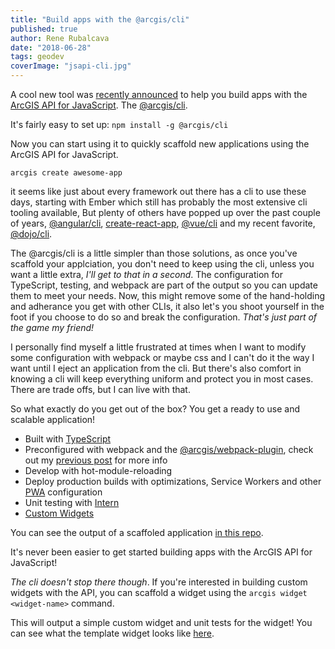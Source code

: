 ```yaml
---
title: "Build apps with the @arcgis/cli"
published: true
author: Rene Rubalcava
date: "2018-06-28"
tags: geodev
coverImage: "jsapi-cli.jpg"
---
```


A cool new tool was [recently announced](https://www.esri.com/arcgis-blog/products/js-api-arcgis/mapping/introducing-a-cli-for-the-arcgis-api-for-javascript/) to help you build apps with the [ArcGIS API for JavaScript](https://developers.arcgis.com/javascript/). The [@arcgis/cli](https://github.com/esri/arcgis-js-cli).

It's fairly easy to set up: `npm install -g @arcgis/cli`

Now you can start using it to quickly scaffold new applications using the ArcGIS API for JavaScript.

```
arcgis create awesome-app
```

it seems like just about every framework out there has a cli to use these days, starting with Ember which still has probably the most extensive cli tooling available, But plenty of others have popped up over the past couple of years, [@angular/cli](https://cli.angular.io/), [create-react-app](https://github.com/facebook/create-react-app), [@vue/cli](https://github.com/vuejs/vue-cli) and my recent favorite, [@dojo/cli](https://github.com/dojo/cli).

The @arcgis/cli is a little simpler than those solutions, as once you've scaffold your applciation, you don't need to keep using the cli, unless you want a little extra, _I'll get to that in a second_. The configuration for TypeScript, testing, and webpack are part of the output so you can update them to meet your needs. Now, this might remove some of the hand-holding and adherance you get with other CLIs, it also let's you shoot yourself in the foot if you choose to do so and break the configuration. _That's just part of the game my friend!_

I personally find myself a little frustrated at times when I want to modify some configuration with webpack or maybe css and I can't do it the way I want until I eject an application from the cli. But there's also comfort in knowing a cli will keep everything uniform and protect you in most cases. There are trade offs, but I can live with that.

So what exactly do you get out of the box? You get a ready to use and scalable application!

- Built with [TypeScript](http://www.typescriptlang.org/)
- Preconfigured with webpack and the [@arcgis/webpack-plugin](https://github.com/esri/arcgis-webpack-plugin), check out my [previous post](https://odoe.net/blog/put-arcgis-js-api-into-your-webpack/) for more info
- Develop with hot-module-reloading
- Deploy production builds with optimizations, Service Workers and other [PWA](https://developers.google.com/web/progressive-web-apps/) configuration
- Unit testing with [Intern](https://theintern.io/)
- [Custom Widgets](https://developers.arcgis.com/javascript/latest/guide/custom-widget/index.html)

You can see the output of a scaffoled application [in this repo](https://github.com/odoe/arcgis-cli-app).

It's never been easier to get started building apps with the ArcGIS API for JavaScript!

_The cli doesn't stop there though_. If you're interested in building custom widgets with the API, you can scaffold a widget using the `arcgis widget <widget-name>` command.

This will output a simple custom widget and unit tests for the widget! You can see what the template widget looks like [here](https://github.com/Esri/arcgis-js-cli/tree/master/templates/widget).
